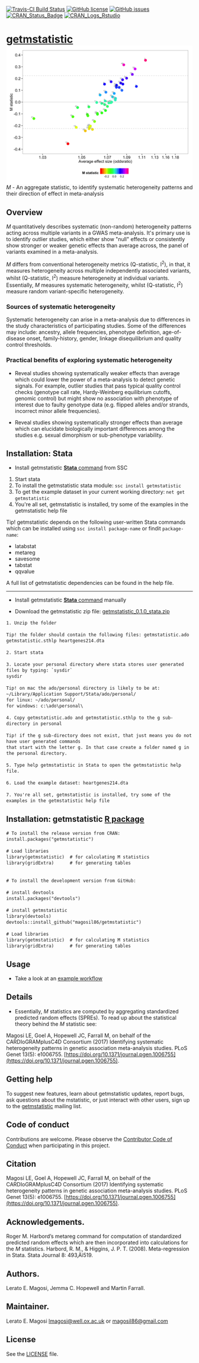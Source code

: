 [![Travis-CI Build Status](https://travis-ci.org/magosil86/getmstatistic.svg?branch=master)](https://travis-ci.org/magosil86/getmstatistic)
[![GitHub license](https://img.shields.io/badge/license-MIT-blue.svg)](https://raw.githubusercontent.com/magosil86/getmstatistic/master/LICENSE)
[![GitHub issues](https://img.shields.io/github/issues/magosil86/getmstatistic.svg)](https://github.com/magosil86/getmstatistic/issues)
[![CRAN_Status_Badge](http://www.r-pkg.org/badges/version/getmstatistic)](https://cran.r-project.org/package=getmstatistic)
[![CRAN_Logs_Rstudio](https://cranlogs.r-pkg.org/badges/grand-total/getmstatistic)](http://cran.rstudio.com/web/packages/getmstatistic/index.html)

<!--- [![CRAN_Logs_Rstudio](http://cranlogs.r-pkg.org/badges/getmstatistic)](http://cran.rstudio.com/web/packages/getmstatistic/index.html) --->


# [getmstatistic]() <img src="getmstatistic-striking-image.png" align="right" />

_M_ - An aggregate statistic, to identify systematic heterogeneity patterns and their direction of effect in meta-analysis 
 
## Overview
 
 _M_ quantitatively describes systematic (non-random) heterogeneity patterns acting across multiple variants in a GWAS meta-analysis. It's primary use is to identify outlier studies, which either show "null" effects or consistently show stronger or weaker genetic effects than average across, the panel of variants examined in a meta-analysis.

 _M_ differs from conventional heterogeneity metrics (Q-statistic, I<sup>2</sup>), in that, it measures heterogeneity across multiple independently associated variants, whilst (Q-statistic, I<sup>2</sup>) measure heterogeneity at individual variants. Essentially, _M_ measures systematic heterogeneity, whilst (Q-statistic, I<sup>2</sup>) measure random variant-specific heterogeneity.

### Sources of systematic heterogeneity
Systematic heterogeneity can arise in a meta-analysis due to differences in the study characteristics of participating studies. Some of the differences may include: ancestry, allele frequencies, phenotype definition, age-of-disease onset, family-history, gender, linkage disequilibrium and quality control thresholds.

### Practical benefits of exploring systematic heterogeneity

* Reveal studies showing systematically weaker effects than average which could lower the power of a meta-analysis to detect genetic signals. For example, outlier studies that pass typical quality control checks (genotype call rate, Hardy-Weinberg equilibrium cutoffs, genomic control) but might show no association with phenotype of interest due to faulty genotype data (e.g. flipped alleles and/or strands, incorrect minor allele frequencies).

* Reveal studies showing systematically stronger effects than average which can elucidate biologically important differences among the studies e.g. sexual dimorphism or sub-phenotype variability.



## Installation: Stata

* Install getmstatistic [**Stata** command](https://github.com/magosil86/getmstatistic) from SSC

1. Start stata
2. To install the getmstatistic stata module: `ssc install getmstatistic`
3. To get the example dataset in your current working directory: `net get getmstatistic`
4. You're all set, getmstatistic is installed, try some of the examples in the getmstatistic help file

Tip! getmstatistic depends on the following user-written Stata commands which can be installed
 using `ssc install package-name` or findit `package-name`:

* latabstat
* metareg
* savesome
* tabstat
* qqvalue

A full list of getmstatistic dependencies can be found in the help file.

---

* Install getmstatistic [**Stata** command](https://github.com/magosil86/getmstatistic) manually

* Download the getmstatistic zip file: [getmstatistic_0.1.0_stata.zip](https://github.com/magosil86/getmstatistic/raw/master/getmstatistic_0.1.0_stata/getmstatistic_0.1.0_stata.zip)

```
1. Unzip the folder

Tip! the folder should contain the following files: getmstatistic.ado getmstatistic.sthlp heartgenes214.dta

2. Start stata

3. Locate your personal directory where stata stores user generated files by typing: `sysdir`
sysdir

Tip! on mac the ado/personal directory is likely to be at: ~/Library/Application Support/Stata/ado/personal/
for linux: ~/ado/personal/ 
for windows: c:\ado\personal\

4. Copy getmstatistic.ado and getmstatistic.sthlp to the g sub-directory in personal

Tip! if the g sub-directory does not exist, that just means you do not have user generated commands
that start with the letter g. In that case create a folder named g in the personal directory.

5. Type help getmstatistic in Stata to open the getmstatistic help file.

6. Load the example dataset: heartgenes214.dta

7. You're all set, getmstatistic is installed, try some of the examples in the getmstatistic help file

```

## Installation: getmstatistic [**R** package](https://github.com/magosil86/getmstatistic)

```{r}
# To install the release version from CRAN:
install.packages("getmstatistic")

# Load libraries
library(getmstatistic)  # for calculating M statistics
library(gridExtra)      # for generating tables


# To install the development version from GitHub:

# install devtools
install.packages("devtools")

# install getmstatistic
library(devtools)
devtools::install_github("magosil86/getmstatistic")

# Load libraries
library(getmstatistic)  # for calculating M statistics
library(gridExtra)      # for generating tables

```


## Usage

*  Take a look at an [example workflow](https://github.com/magosil86/getmstatistic/blob/master/vignettes/getmstatistic-tutorial.md)

## Details

* Essentially, _M_ statistics are computed by aggregating standardized predicted random effects (SPREs). To read up about the statistical theory behind the _M_ statistic see:

Magosi LE, Goel A, Hopewell JC, Farrall M, on behalf of the CARDIoGRAMplusC4D Consortium (2017) Identifying systematic heterogeneity patterns in genetic association meta-analysis studies. PLoS Genet 13(5): e1006755. [https://doi.org/10.1371/journal.pgen.1006755](https://doi.org/10.1371/journal.pgen.1006755).


## Getting help

To suggest new features, learn about getmstatistic updates, report bugs, ask questions about the mstatistic, or just interact with other users, sign up to the [getmstatistic](https://groups.google.com/forum/#!forum/getmstatistic) mailing list.


## Code of conduct
Contributions are welcome. Please observe the [Contributor Code of Conduct](https://github.com/magosil86/getmstatistic/blob/master/CONDUCT.md) when participating in this project.

## Citation
Magosi LE, Goel A, Hopewell JC, Farrall M, on behalf of the CARDIoGRAMplusC4D Consortium (2017) Identifying systematic heterogeneity patterns in genetic association meta-analysis studies. PLoS Genet 13(5): e1006755. [https://doi.org/10.1371/journal.pgen.1006755](https://doi.org/10.1371/journal.pgen.1006755).


## Acknowledgements.
Roger M. Harbord’s metareg command for computation of standardized predicted random effects which are then incorporated into calculations for the _M_ statistics. Harbord, R. M., & Higgins, J. P. T. (2008). Meta-regression in Stata. Stata Journal 8: 493‚Äì519.


## Authors.
Lerato E. Magosi, Jemma C. Hopewell and Martin Farrall.

## Maintainer.
Lerato E. Magosi lmagosi@well.ox.ac.uk or magosil86@gmail.com

## License

See the [LICENSE](https://github.com/magosil86/getmstatistic/blob/master/LICENSE) file.

